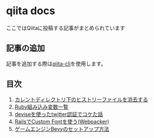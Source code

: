 # qiita docs

ここではQiitaに投稿する記事がまとめられています

## 記事の追加

記事を追加する際は[qiita-cli](https://github.com/increments/qiita-cli)を使用します。

## 目次

1. [カレントディレクトリ下のヒストリーファイルを消去する](public/delete-history-files.md)
2. [Ruby組み込み変数一覧](public/ruby-builtin-variables.md)
3. [deviseを使ったtwitter認証でコケた話](public/twitter-auth-with-devise.md)
4. [RailsでCustom Fontを使う(Webpacker)](public/use-custom-font-in-rails-wabpacker.md)
5. [ゲームエンジンBevyのセットアップ方法](public/bevy-setup.md)
